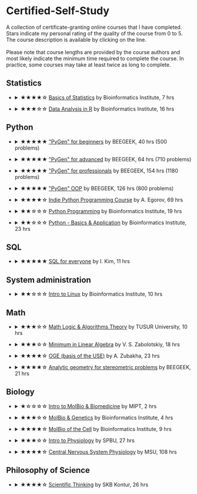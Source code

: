 # Certified-Self-Study
A collection of certificate-granting online courses that I have completed.\
Stars indicate my personal rating of the quality of the course from 0 to 5.\
The course description is available by clicking on the line.\
\
Please note that course lengths are provided by the course authors and most likely indicate the minimum time required to complete the course. In practice, some courses may take at least twice as long to complete.

## Statistics
- <details>
    <summary>★★★★☆ <a href="Certificates/40%20Statistics/Basics%20of%20Statistics.pdf">Basics of Statistics</a> by Bioinformatics Institute, 7 hrs</summary>
    One of the best survey courses in statistics. Basic concepts of biomedical statistics are discussed: measures of central tendency, basics of exploratory data analysis, central limit theorem (given not quite correctly), confidence intervals, statistical inference, t-distribution, analysis of variance, correlation and regression analysis.
</details>

- <details>
    <summary>★★★☆☆ <a href="Certificates/40%20Statistics/Data%20Analysis%20in%20R.pdf">Data Analysis in R</a> by Bioinformatics Institute, 16 hrs</summary>
    The course covers the elements of working with statistics in the R program environment. The theory is minimal but generally sufficient. The syntax of R as applied to statistical calculations, descriptive statistics, graphing, analyzing nominal data, comparing groups, analysis of variance, and creating custom functions are covered. Correlation and multiple linear regression, methods of model selection and diagnosis are also discussed. A few words are devoted to logistic regression. Practical assignments are quite solvable, but their complexity and content do not correspond well to the theory presented.
</details>

## Python
- <details>
    <summary>★★★★★ <a href="Certificates/20%20Python/PyGen%20for%20beginners%20(Python).pdf">"PyGen" for beginners</a> by BEEGEEK, 40 hrs (500 problems)</summary>
    It is an excellent course, absolutely recommended for beginners and those wishing to refresh their Python knowledge from the beginning. The theory is concise clear, but not dry. It is sufficient for solving the proposed problems. The tasks are well chosen: they not only reinforce the theory but also train algorithmic thinking. The course covers data input-output, integer arithmetic, conditional operator, basic data types, loops, indexing, slices, string methods, lists and their methods, list comprehension, sorting, functions with and without parameters, functions with value return, local and global scopes. At the end, mini-projects are given to consolidate the studied topics.
</details>

- <details>
    <summary>★★★★★ <a href="Certificates/20%20Python/PyGen%20for%20advanced%20(Python).pdf">"PyGen" for advanced</a> by BEEGEEK, 64 hrs (710 problems)</summary>
    A congenial continuation of the first part for beginners. Theory and practice are equally well presented. The course begins with tasks to review what was learned in the first course (or to determine the need to go through it first). Next, we examine the data type bool, NoneType, nested lists, matrices (tasks are outstanding, for example, traversing a matrix in a spiral), operations on them in mathematics, tuples, sets, frozenset, set generators, dictionaries, their methods and generators, random modules, string, decimal, fraction, complex, turtle, functions: optional and named arguments, functions with a variable number of arguments, programming paradigms, functions as objects, higher-order functions, map(), filter(), reduce(), anonymous functions, any(), all(), zip(), enumerate(), working with files (input-output).
</details>

- <details>
    <summary>★★★★★ <a href="Certificates/20%20Python/PyGen%20for%20professionals%20(Python).pdf">"PyGen" for professionals</a> by BEEGEEK, 154 hrs (1180 problems)</summary>
    This course is very good. I am going to leave a review of it in the future.
</details>

- <details>
    <summary>★★★★★ <a href="Certificates/20%20Python/PyGen%20OOP%20(Python).pdf">"PyGen" OOP</a> by BEEGEEK, 126 hrs (800 problems)</summary>
    This course is very good. I am going to leave a review of it in the future.
</details>

- <details>
    <summary>★★★★☆ <a href="Certificates/20%20Python/Indie%20Python%20Programming%20Course.pdf">Indie Python Programming Course</a> by A. Egorov, 69 hrs</summary>
    Quite a good course. The theory is presented in a video, duplicated in text and interactively executed code. There are a lot of problems, and for the most part, they are suitable for reinforcing or reviewing a topic but could be a little more complicated. A pleasant surprise was the analysis of some topics usually classified as advanced. In addition to the standard topics in Python courses, some sorting algorithms, scopes, recursion, lambda, closures, decorators, working with modules, JSON, expressions and generator functions, map, filter, and zip are discussed; magic methods are briefly touched upon. Among the disadvantages are that the code sent for review passes few tests, the theory is not presented strictly enough in some places (sometimes this is an advantage), and issues when loading course pages with interactively executed code.
</details>


- <details>
    <summary>★★☆☆☆ <a href="Certificates/20%20Python/Python%20Programming.pdf">Python Programming</a> by Bioinformatics Institute, 19 hrs</summary>
    It is not clear what audience this course is intended for. I definitely don't recommend starting your Python journey with it. The theory is given disgustingly fragmentarily and is not sufficient to solve the proposed problems. Personally, I took this course to solve problems - I don’t care where they came from. And, I must admit, some turned out to be amazingly original. A pleasant surprise was a task that involved using the “requests” module: open a file on the server, get a link to the next file, which contains a link to the next file... until you get to the last one.
</details>

- <details>
    <summary>★★☆☆☆ <a href="Certificates/20%20Python/Python%20-%20Basics%20&%20Application.pdf">Python - Basics & Application</a> by Bioinformatics Institute, 23 hrs</summary>
    A very controversial course. At first, the impression is highly positive: the theory is taught cheerfully, interestingly and somewhat deeper than in traditional courses for beginners. Actually, despite the name of this course, it is recommended that you take it if you are already familiar with Python. However, as soon as you have time to be charmed, the theory becomes outdated or erroneous (which is not corrected by anyone except commentators), and the tasks become disgustingly formulated and of little relevance. Apparently, the author is obsessed with graphs, so one will have to repeatedly emulate the dependencies of objects through these graphs and then somehow bypass them... despite the fact that algorithms and data structures are not understood at all. The course loses its consistency from the module on regular expressions and becomes chaotic. Overall, I would not recommend anything other than the video lectures from this course. From them, armed with comments, you can learn more deeply about the structure of the language, its standard tools and applications for text analysis (string methods, regular expressions, Internet queries, CSV, JSON, API, XML).
</details>

## SQL
- <details>
    <summary>★★★★★ <a href="Certificates/30%20SQL/SQL%20for%20everyone.pdf">SQL for everyone</a> by I. Kim, 11 hrs</summary>
    A short and particular course on SQL (MSSQL) - the best I've seen. Training takes place on an actual database using Azure Data Studio. Taught by a strong practitioner: nothing extra (for a data analyst) in theory, the tasks resemble real work. Syntax elements to learn: WHERE, LIKE, AND, OR, ORDER BY, COUNT, MIN, MAX, AVG, AS, GROUP BY, HAVING, INNER JOIN, LEFT JOIN, RIGHT JOIN, FULL JOIN, UNION (ALL), subqueries, CASE, popular functions to work with the strings. Self-test tasks are given both after each lesson on the topic of this lesson and at the end of the course.
</details>

## System administration
- <details>
    <summary>★★☆☆☆ <a href="Certificates/50%20System%20Administration/Introduction%20to%20Linux.pdf">Intro to Linux</a> by Bioinformatics Institute, 10 hrs</summary>
    An overview course for beginners getting to know Linux. There is a lot to see, but overall, it is not very good. The information is presented in a cluttered manner, and there are too many specific tasks. The course covers the basics of Terminal, launching executable files, input/output, downloading files, working with archives, searching for files and words in files, working on the server, bash scripts and more.
</details>

## Math
- <details>
    <summary>★★★☆☆ <a href="Certificates/10%20Math/Math%20Logic%20and%20Theory%20of%20Algorithms.pdf">Math Logic & Algorithms Theory</a> by TUSUR University, 10 hrs</summary>
    The course as a whole is suitable as an introductory one, but the theory is presented rather dryly. Formalisms concerning the foundations of mathematical logic, set theory, propositional logic, first-order languages, the axiomatic method, mathematical proof, and the theory of algorithms are covered.
</details>

- <details>
    <summary>★★★☆☆ <a href="Certificates/10%20Math/Minimum%20in%20linear%20algebra.pdf">Minimum in Linear Algebra</a> by V. S. Zabolotskiy, 18 hrs</summary>
    The course is only suitable for reviewing material. The theory of matrices and determinants and systems of linear algebraic equations are examined. There are not enough examples to justify the need to use mathematical objects. Statements are proven by the word "obviously". What’s good: a skeleton is provided to hang meat using additional materials. The tasks correspond to the material. I solved some of them on paper, and with the help of others, I honed numpy.
</details>

- <details>
    <summary>★★★★☆ <a href="Certificates/10%20Math/Basic%20Course%20of%20Math%20OGE%20preparation.pdf">OGE (basis of the USE)</a> by A. Zubakha, 23 hrs</summary>
    It is a solid course to refresh your school math curriculum. Transformations of algebraic expressions, systems of equations and inequalities, functions and their graphs, progressions, fundamentals of probability theory, and planimetry are considered.
</details>

- <details>
    <summary>★★★★☆ <a href="Certificates/10%20Math/USE%20in%20Math%20-%20Coordinate-Vector%20Method.pdf">Analytic geometry for stereometric problems</a> by BEEGEEK, 21 hrs</summary>
    This course teaches you how to solve stereometric tasks from the Unified State Exam using analytical geometry of the type: drawing up equations of a straight line and a plane, and finding angles and distances in space. The theory is presented succinctly, in some places even too much - I did not have enough illustrations and mathematical proofs. There are a lot of well-designed problems.
</details>

## Biology
- <details>
    <summary>★☆☆☆☆ <a href="Certificates/60%20Biology/Intro%20to%20Molecular%20Biology%20and%20Biomedicine.pdf">Intro to MolBio & Biomedicine</a> by MIPT, 2 hrs</summary>
    A simple, ultra-short course introducing non-biologists to biomedicine. At a superficial level, issues familiar to schoolchildren are addressed: the role of nucleic acids, and proteins, the basics of genetics and evolution, drug design and the use of genomic data. I expected more from MIPT.
</details>

- <details>
    <summary>★★★☆☆ <a href="Certificates/60%20Biology/Molecular%20Biology%20and%20Genetics.pdf">MolBio & Genetics</a> by Bioinformatics Institute, 4 hrs</summary>
    It is a review course recommended for refreshing the knowledge of molecular biology. General concepts of cellular and molecular biology are considered, and problems in genetics are also present. It can be difficult for beginners; lecturers lack experience.
</details>

- <details>
    <summary>★★★★☆ <a href="Certificates/60%20Biology/Molecular%20Biology%20of%20the%20Cell.pdf">MolBio of the Cell</a> by Bioinformatics Institute, 9 hrs</summary>
    A good overview course on molecular cell biology. The mechanisms of genome implementation, metabolism and signalling are considered. One can recommend the course before reading serious literature.
</details>

- <details>
    <summary>★★★☆☆ <a href="Certificates/60%20Biology/Intro%20to%20Physiology.pdf">Intro to Physiology</a> by SPBU, 27 hrs</summary>
    At one time, I learned some interesting points from this course, but in general, as a physiologist, I cannot recommend it either to the general public or to students in the first place. The course demonstrates interesting “trees”, behind which the “forest” is not visible. There was an impression that each lecturer simply spoke about his scientific interests but could not excitingly talk about the rest. The course covers physiology as a science, physiology of excitable tissues, nervous regulation of functions in the body, physiology of neuromuscular transmission, physiology of muscle contraction, autonomic nervous system, hypothalamic-pituitary system and pineal gland, hormones of peripheral endocrine glands, general problems of the physiology of sensory systems and psychophysiological aspects of their functioning.
</details>

- <details>
    <summary>★★★★☆ <a href="Certificates/60%20Biology/Openedu.%20Физиология%20ЦНС.png">Central Nervous System Physiology</a> by MSU, 108 hrs</summary>
    Quite a decent course for an introduction to neurobiology. General issues of the physiology of the central nervous system, neurotransmitter systems of the brain, physiology of structures and key functional blocks of the central nervous system are examined. The neurotransmitter systems are especially interesting, which provides good ground for independent study of psychopharmacology. Among the minuses, I will note practical tasks, for example, in the form of an essay.
</details>

## Philosophy of Science
- <details>
    <summary>★★★★☆ <a href="Certificates/70%20General/Scientific%20Thinking.pdf">Scientific Thinking</a> by SKB Kontur, 26 hrs</summary>
    I highly recommend taking it before starting research or before entering graduate school. The most interesting sections of the course are the history and philosophy of science, formal logic, critical analysis of statements, debating and scientific ethics. Of the minuses: there are controversial assignments (which was not a big problem until the author, for some reason, closed the comments) and tasks with checking by other students.
</details>
